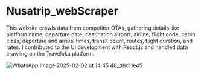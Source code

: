 # Nusatrip_webScraper
This website crawls data from competitor OTAs, gathering details like platform name, departure date, destination airport, airline, flight code, cabin class, departure and arrival times, transit count, routes, flight duration, and rates. I contributed to the UI development with React.js and handled data crawling on the Traveloka platform.

![WhatsApp Image 2025-02-02 at 14 45 48_d8c11e45](https://github.com/user-attachments/assets/8a4470b0-dc4e-48ec-b89b-4fab3998ed2d)

